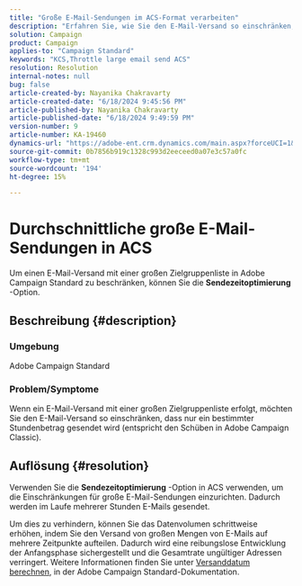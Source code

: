 ```yaml
---
title: "Große E-Mail-Sendungen im ACS-Format verarbeiten"
description: "Erfahren Sie, wie Sie den E-Mail-Versand so einschränken, dass nur ein bestimmter Betrag pro Stunde gesendet wird (identisch mit Schüben in Adobe Campaign Classic)."
solution: Campaign
product: Campaign
applies-to: "Campaign Standard"
keywords: "KCS,Throttle large email send ACS"
resolution: Resolution
internal-notes: null
bug: false
article-created-by: Nayanika Chakravarty
article-created-date: "6/18/2024 9:45:56 PM"
article-published-by: Nayanika Chakravarty
article-published-date: "6/18/2024 9:49:59 PM"
version-number: 9
article-number: KA-19460
dynamics-url: "https://adobe-ent.crm.dynamics.com/main.aspx?forceUCI=1&pagetype=entityrecord&etn=knowledgearticle&id=5ecff31f-bc2d-ef11-840a-000d3a5b439f"
source-git-commit: 0b7856b919c1328c993d2eeceed0a07e3c57a0fc
workflow-type: tm+mt
source-wordcount: '194'
ht-degree: 15%

---
```


# Durchschnittliche große E-Mail-Sendungen in ACS


Um einen E-Mail-Versand mit einer großen Zielgruppenliste in Adobe Campaign Standard zu beschränken, können Sie die <b>Sendezeitoptimierung</b> -Option.

## Beschreibung {#description}


### <b>Umgebung</b>

Adobe Campaign Standard

### <b>Problem/Symptome</b>

Wenn ein E-Mail-Versand mit einer großen Zielgruppenliste erfolgt, möchten Sie den E-Mail-Versand so einschränken, dass nur ein bestimmter Stundenbetrag gesendet wird (entspricht den Schüben in Adobe Campaign Classic).


## Auflösung {#resolution}


Verwenden Sie die <b>Sendezeitoptimierung</b> -Option in ACS verwenden, um die Einschränkungen für große E-Mail-Sendungen einzurichten. Dadurch werden im Laufe mehrerer Stunden E-Mails gesendet.

Um dies zu verhindern, können Sie das Datenvolumen schrittweise erhöhen, indem Sie den Versand von großen Mengen von E-Mails auf mehrere Zeitpunkte aufteilen. Dadurch wird eine reibungslose Entwicklung der Anfangsphase sichergestellt und die Gesamtrate ungültiger Adressen verringert. Weitere Informationen finden Sie unter [Versanddatum berechnen](https://experienceleague.adobe.com/docs/campaign-standard/using/testing-and-sending/scheduling-messages/computing-the-sending-date.html), in der Adobe Campaign Standard-Dokumentation.


